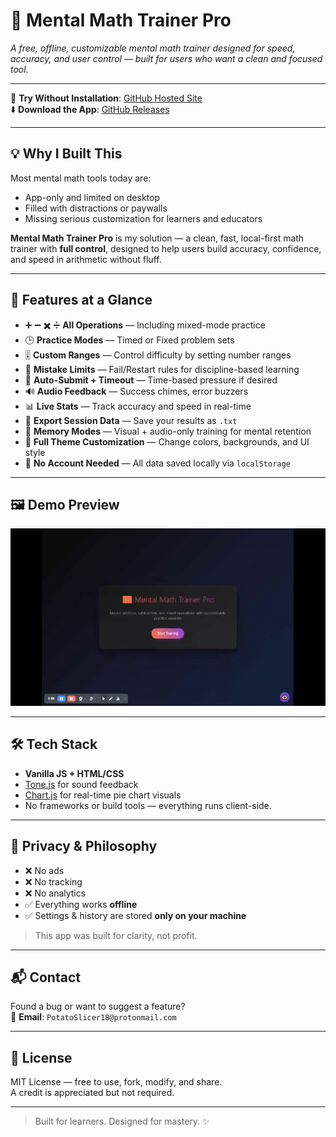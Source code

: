 # 🧮 Mental Math Trainer Pro

*A free, offline, customizable mental math trainer designed for speed, accuracy, and user control — built for users who want a clean and focused tool.*

---

🔗 **Try Without Installation**: [GitHub Hosted Site](https://mathtrainerpro.github.io/MentalMathTrainerPro/)  
⬇️ **Download the App**: [GitHub Releases](https://github.com/MathTrainerPro/MentalMathTrainerPro/releases)

---

## 💡 Why I Built This

Most mental math tools today are:

- App-only and limited on desktop
- Filled with distractions or paywalls
- Missing serious customization for learners and educators

**Mental Math Trainer Pro** is my solution — a clean, fast, local-first math trainer with **full control**, designed to help users build accuracy, confidence, and speed in arithmetic without fluff.

---

## 🎯 Features at a Glance

- ➕ ➖ ✖️ ➗ **All Operations** — Including mixed-mode practice
- 🕒 **Practice Modes** — Timed or Fixed problem sets
- 🎚️ **Custom Ranges** — Control difficulty by setting number ranges
- 🚨 **Mistake Limits** — Fail/Restart rules for discipline-based learning
- 🔄 **Auto-Submit + Timeout** — Time-based pressure if desired
- 🔊 **Audio Feedback** — Success chimes, error buzzers
- 📊 **Live Stats** — Track accuracy and speed in real-time
- 📁 **Export Session Data** — Save your results as `.txt`
- 🧠 **Memory Modes** — Visual + audio-only training for mental retention
- 🎨 **Full Theme Customization** — Change colors, backgrounds, and UI style
- 💾 **No Account Needed** — All data saved locally via `localStorage`

---

## 🖼️ Demo Preview

![App Demo](preview1.gif)

---

## 🛠 Tech Stack

- **Vanilla JS + HTML/CSS**
- [Tone.js](https://tonejs.github.io/) for sound feedback
- [Chart.js](https://www.chartjs.org/) for real-time pie chart visuals
- No frameworks or build tools — everything runs client-side.

---

## 🔐 Privacy & Philosophy

- ❌ No ads  
- ❌ No tracking  
- ❌ No analytics  
- ✅ Everything works **offline**  
- ✅ Settings & history are stored **only on your machine**

> This app was built for clarity, not profit.

---

## 📬 Contact

Found a bug or want to suggest a feature?  
📧 **Email**: `PotatoSlicer18@protonmail.com`

---

## 📄 License

MIT License — free to use, fork, modify, and share.  
A credit is appreciated but not required.

---

> Built for learners. Designed for mastery. ✨
